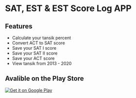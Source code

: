 # SAT, EST & EST Score Log APP

## Features
  * Calculate your tansik percent
  * Convert ACT to SAT score
  * Save your SAT I score
  * Save your SAT II score
  * Save your ACT score
  * View tansik from 2013 - 2020
## Avalible on the Play Store
<a href='https://play.google.com/store/apps/details?id=com.score_log_app&pcampaignid=pcampaignidMKT-Other-global-all-co-prtnr-py-PartBadge-Mar2515-1'><img alt='Get it on Google Play' src='https://play.google.com/intl/en_us/badges/static/images/badges/en_badge_web_generic.png'/></a>
